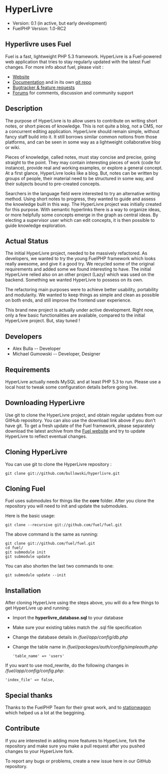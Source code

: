 # HyperLivre

* Version: 0.1 (in active, but early development)
* FuelPHP Version: 1.0-RC2

## Hyperlivre uses Fuel

Fuel is a fast, lightweight PHP 5.3 framework. HyperLivre is a Fuel-powered web application that tries to stay regularly updated with the latest Fuel changes. For more info about fuel, please visit :

* [Website](http://fuelphp.com/)
* [Documentation](http://fuelphp.com/docs) and in its own [git repo](https://github.com/fuel/docs)
* [Bugtracker & feature requests](http://dev.fuelphp.com)
* [Forums](http://fuelphp.com/forums) for comments, discussion and community support

## Description

The purpose of HyperLivre is to allow users to contribute on writing short notes, or short pieces of knowledge. This is not quite a blog, not a CMS, nor a concurrent editing application. HyperLivre should remain simple, without fancy staff build into it. It still borrows similar common notions from those platforms, and can be seen in some way as a lightweight collaborative blog or wiki.

Pieces of knowledge, called notes, must stay concise and precise, going straight to the point. They may contain interesting pieces of work (code for instance), provide real and working examples, or explore a general concept. At a first glance, HyperLivre looks like a blog. But, notes can be written by groups of people, their material need to be structured in some way, and their subjects bound to pre-created concepts.

Searchers in the language field were interested to try an alternative writing method. Using short notes to progress, they wanted to guide and assess the knowledge built in this way. The HyperLivre project was initially created for this purpose. With semantic hyperlinks there is a way to organize ideas, or more helpfully some concepts emerge in the graph as central ideas. By electing a supervisor user which can edit concepts, it is then possible to guide knowledge exploration.

## Actual Status

The initial HyperLivre project, needed to be massively refactored. As developers, we wanted to try the young FuelPHP framework which looks really awesome, and give it a good try. We recycled some of the original requirements and added some we found interesting to have. The initial HyperLivre relied also on an other project (Lazy) which was used on the backend. Something we wanted HyperLivre to possess on its own.

The refactoring main purposes were to achieve better usability, portability and modularity. We wanted to keep things as simple and clean as possible on both ends, and still improve the frontend user experience.

This brand new project is actually under active development. Right now, only a few basic functionalities are available, compared to the initial HyperLivre project. But, stay tuned !

## Developers

* Alex Bulla -- Developer
* Michael Gumowski -- Developer, Designer

## Requirements

HyperLivre actually needs MySQL and at least PHP 5.3 to run. Please use a local host to tweak some configuration details before going live.

## Downloading HyperLivre

Use git to clone the HyperLivre project, and obtain regular updates from our GitHub repository. You can also use the download link above if you don't have git. To get a fresh update of the Fuel framework, please separately download the latest archive from the [Fuel website](http://fuelphp.com/) and try to update HyperLivre to reflect eventual changes.

## Cloning HyperLivre

You can use git to clone the HyperLivre repository :

    git clone git://github.com/bullowski/hyperlivre.git
	
## Cloning Fuel

Fuel uses submodules for things like the **core** folder.  After you clone the repository you will need to init and update the submodules.

Here is the basic usage:

    git clone --recursive git://github.com/fuel/fuel.git

The above command is the same as running:

    git clone git://github.com/fuel/fuel.git
    cd fuel/
    git submodule init
    git submodule update

You can also shorten the last two commands to one:

    git submodule update --init

## Installation
 
After cloning HyperLivre using the steps above, you will do a few things to get HyperLivre up and running:

* Import the **hyperlivre_database.sql** to your database
* Make sure your existing tables match the .sql file specification
* Change the database details in _/fuel/app/config/db.php_
* Change the table name in _/fuel/packages/auth/config/simpleauth.php_

	``'table_name' => 'users'``

If you want to use mod\_rewrite, do the following changes in _/fuel/app/config/config.php_:

	'index_file' => false,

## Special thanks

Thanks to the FuelPHP Team for their great work, and to [stationwagon](https://github.com/abdelm/stationwagon) which helped us a lot at the beggining.

## Contribute

If you are interested in adding more features to HyperLivre, fork the repository and make sure you make a pull request after you pushed changes to your HyperLivre fork.

To report any bugs or problems, create a new issue here in our GitHub repository.
